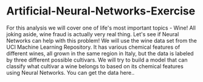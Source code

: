 # Artificial-Neural-Networks-Exercise
For this analysis we will cover one of life's most important topics - Wine! All joking aside, wine fraud is actually very real thing. Let's see if Neural Networks can help with this problem! We will use the wine data set from the UCI Machine Learning Repository. It has various chemical features of different wines, all grown in the same region in Italy, but the data is labeled by three different possible cultivars. We will try to build a model that can classify what cultivar a wine belongs to based on its chemical features using Neural Networks. You can get the data here..
